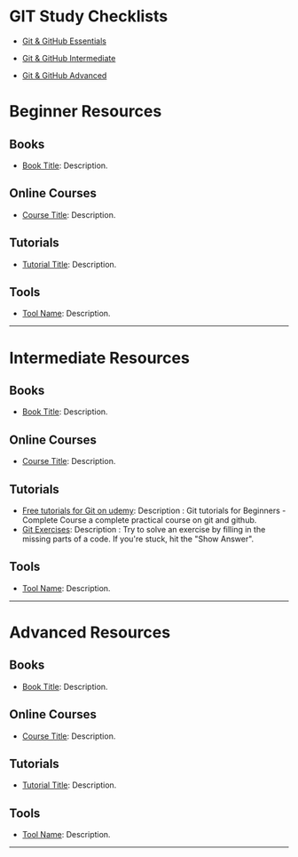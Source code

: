 
# GIT Study Checklists

- [Git & GitHub Essentials](Git%20%26%20GitHub%20Essentials.md)

- [Git & GitHub Intermediate](Git%20%26%20GitHub%20Intermediate.md)

- [Git & GitHub Advanced](Git%20%26%20GitHub%20Advanced.md)


# Beginner Resources

## Books
- [Book Title](link): Description.

## Online Courses
- [Course Title](link): Description.

## Tutorials
- [Tutorial Title](link): Description.

## Tools
- [Tool Name](link): Description.

---

# Intermediate Resources

## Books
- [Book Title](link): Description.

## Online Courses
- [Course Title](link): Description.

## Tutorials
- [Free tutorials for Git on udemy](https://www.udemy.com/course/gitandgithub/): Description : Git tutorials for Beginners - Complete Course a complete practical course on git and github.
- [Git Exercises](https://www.w3schools.com/git/git_exercises.asp): Description : Try to solve an exercise by filling in the missing parts of a code. If you're stuck, hit the "Show Answer".
## Tools
- [Tool Name](link): Description.

---

# Advanced Resources

## Books
- [Book Title](link): Description.

## Online Courses
- [Course Title](link): Description.

## Tutorials
- [Tutorial Title](link): Description.

## Tools
- [Tool Name](link): Description.

---


